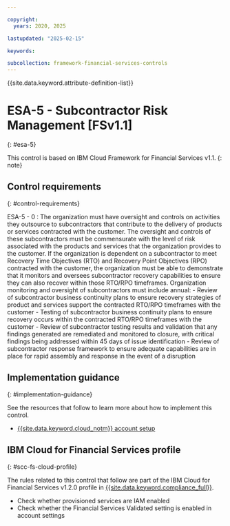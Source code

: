```yaml
---

copyright:
  years: 2020, 2025

lastupdated: "2025-02-15"

keywords:

subcollection: framework-financial-services-controls
---
```


{{site.data.keyword.attribute-definition-list}}

               
# ESA-5 - Subcontractor Risk Management [FSv1.1]
{: #esa-5}

This control is based on IBM Cloud Framework for Financial Services v1.1.
{: note}


## Control requirements
{: #control-requirements}

ESA-5 - 0
    : The organization must have oversight and controls on activities they outsource to subcontractors that contribute to the delivery of products or services contracted with the customer. The oversight and controls of these subcontractors must be commensurate with the level of risk associated with the products and services that the organization provides to the customer. If the organization is dependent on a subcontractor to meet Recovery Time Objectives (RTO) and Recovery Point Objectives (RPO) contracted with the customer, the organization must be able to demonstrate that it monitors and oversees subcontractor recovery capabilities to ensure they can also recover within those RTO/RPO timeframes. Organization monitoring and oversight of subcontractors must include annual: - Review of subcontractor business continuity plans to ensure recovery strategies of product and services support the contracted RTO/RPO timeframes with the customer - Testing of subcontractor business continuity plans to ensure recovery occurs within the contracted RTO/RPO timeframes with the customer - Review of subcontractor testing results and validation that any findings generated are remediated and monitored to closure, with critical findings being addressed within 45 days of issue identification - Review of subcontractor response framework to ensure adequate capabilities are in place for rapid assembly and response in the event of a disruption

## Implementation guidance
{: #implementation-guidance}

See the resources that follow to learn more about how to implement this control.

- [{{site.data.keyword.cloud_notm}} account setup](/docs/framework-financial-services?topic=framework-financial-services-shared-account-setup)

## IBM Cloud for Financial Services profile
{: #scc-fs-cloud-profile}

The rules related to this control that follow are part of the IBM Cloud for Financial Services v1.2.0 profile in [{{site.data.keyword.compliance_full}}](/docs/security-compliance?topic=security-compliance-getting-started).

- Check whether provisioned services are IAM enabled 
- Check whether the Financial Services Validated setting is enabled in account settings





